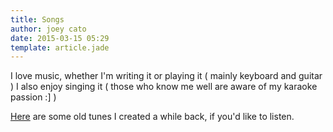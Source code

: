 ```yaml
---
title: Songs
author: joey cato
date: 2015-03-15 05:29
template: article.jade
---
```


I love music, whether I'm writing it or playing it ( mainly keyboard and guitar ) I also enjoy singing it ( those who know me
well are aware of my karaoke passion :] )

<span class="more"></span>

[Here](https://soundcloud.com/joey-cato) are some old tunes I created a while back, if you'd like to listen.
